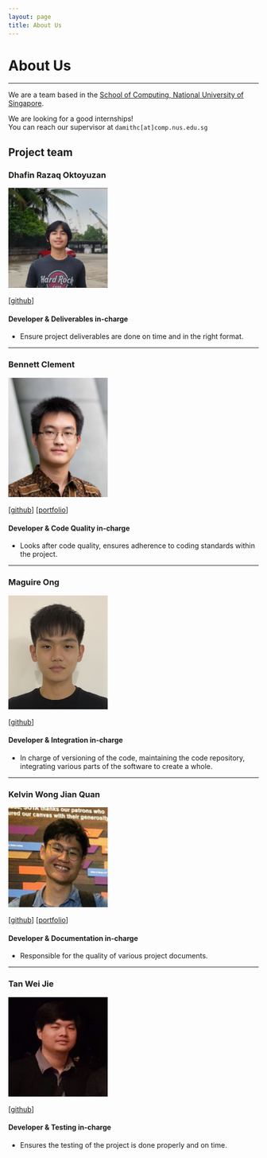```yaml
---
layout: page
title: About Us
---
```


# About Us
---

We are a team based in the [School of Computing, National University of Singapore](http://www.comp.nus.edu.sg).

We are looking for a good internships! <br>
You can reach our supervisor at `damithc[at]comp.nus.edu.sg`

## Project team

### Dhafin Razaq Oktoyuzan

<img src="images/dhafinrazaq.png" width="200px">

[[github](https://github.com/dhafinrazaq)]

#### Developer & Deliverables in-charge
* Ensure project deliverables are done on time and in the right format.
---

### Bennett Clement

<img src="images/benclmnt.png" width="200px">

[[github](https://github.com/benclmnt)]
[[portfolio](team/benclmnt.md)]
#### Developer & Code Quality in-charge
* Looks after code quality, ensures adherence to coding standards within the project.
---

### Maguire Ong

<img src="images/maguireong.png" width="200px">

[[github](http://github.com/maguireong)]

#### Developer & Integration in-charge
* In charge of versioning of the code, maintaining the code repository, integrating various parts of the software to create a whole.
---

### Kelvin Wong Jian Quan

<img src="images/kelvinvin.png" width="200px">

[[github](http://github.com/kelvinvin)] 
[[portfolio](https://github.com/kelvinvin?tab=repositories)]

#### Developer & Documentation in-charge
* Responsible for the quality of various project documents.
---

### Tan Wei Jie

<img src="images/tanweijie123.png" width="200px">

[[github](http://github.com/tanweijie123)]

#### Developer & Testing in-charge
* Ensures the testing of the project is done properly and on time.
